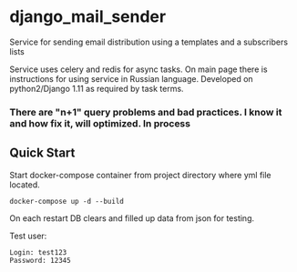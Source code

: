 # django_mail_sender
Service for sending email distribution using a templates and a subscribers lists

Service uses celery and redis for async tasks. On main page there is instructions for using service in Russian language.
Developed on python2/Django 1.11 as required by task terms.

### There are "n+1" query problems and bad practices. I know it and how fix it, will optimized. In process

## Quick Start

Start docker-compose container from project directory where yml file located. 
```
docker-compose up -d --build
```
On each restart DB clears and filled up data from json for testing.<br>

Test user:
```
Login: test123
Password: 12345
```

